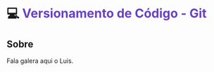 # 💻 <span style="color: #6842c2"> Versionamento de Código - Git </span>

## Sobre

Fala galera aqui o Luis.

